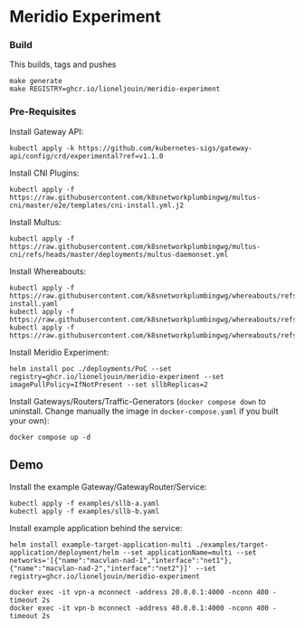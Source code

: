 # Meridio Experiment

### Build

This builds, tags and pushes
```
make generate
make REGISTRY=ghcr.io/lioneljouin/meridio-experiment
```

### Pre-Requisites

Install Gateway API:
```
kubectl apply -k https://github.com/kubernetes-sigs/gateway-api/config/crd/experimental?ref=v1.1.0
```

Install CNI Plugins:
```
kubectl apply -f https://raw.githubusercontent.com/k8snetworkplumbingwg/multus-cni/master/e2e/templates/cni-install.yml.j2
```

Install Multus:
```
kubectl apply -f https://raw.githubusercontent.com/k8snetworkplumbingwg/multus-cni/refs/heads/master/deployments/multus-daemonset.yml
```

Install Whereabouts:
```
kubectl apply -f https://raw.githubusercontent.com/k8snetworkplumbingwg/whereabouts/refs/tags/v0.8.0/doc/crds/daemonset-install.yaml
kubectl apply -f https://raw.githubusercontent.com/k8snetworkplumbingwg/whereabouts/refs/tags/v0.8.0/doc/crds/whereabouts.cni.cncf.io_ippools.yaml
kubectl apply -f https://raw.githubusercontent.com/k8snetworkplumbingwg/whereabouts/refs/tags/v0.8.0/doc/crds/whereabouts.cni.cncf.io_overlappingrangeipreservations.yaml
```

Install Meridio Experiment:
```
helm install poc ./deployments/PoC --set registry=ghcr.io/lioneljouin/meridio-experiment --set imagePullPolicy=IfNotPresent --set sllbReplicas=2
```

Install Gateways/Routers/Traffic-Generators (`docker compose down` to uninstall. Change manually the image in `docker-compose.yaml` if you built your own):
```
docker compose up -d
```

## Demo

Install the example Gateway/GatewayRouter/Service:
```
kubectl apply -f examples/sllb-a.yaml
kubectl apply -f examples/sllb-b.yaml
```

Install example application behind the service:
```
helm install example-target-application-multi ./examples/target-application/deployment/helm --set applicationName=multi --set networks='[{"name":"macvlan-nad-1","interface":"net1"},{"name":"macvlan-nad-2","interface":"net2"}]' --set registry=ghcr.io/lioneljouin/meridio-experiment
```

```
docker exec -it vpn-a mconnect -address 20.0.0.1:4000 -nconn 400 -timeout 2s
docker exec -it vpn-b mconnect -address 40.0.0.1:4000 -nconn 400 -timeout 2s
```